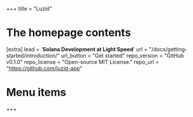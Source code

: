 +++
title = "Luzid"


# The homepage contents
[extra]
lead = '<b>Solana Development at Light Speed</b>'
url = "/docs/getting-started/introduction/"
url_button = "Get started"
repo_version = "GitHub v0.1.0"
repo_license = "Open-source MIT License."
repo_url = "https://github.com/luzid-app"

# Menu items

+++
